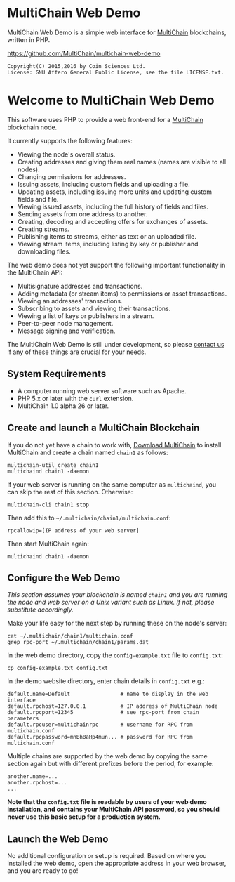 MultiChain Web Demo
===================

MultiChain Web Demo is a simple web interface for [MultiChain](http://www.multichain.com/) blockchains, written in PHP.

https://github.com/MultiChain/multichain-web-demo

    Copyright(C) 2015,2016 by Coin Sciences Ltd.
    License: GNU Affero General Public License, see the file LICENSE.txt.


Welcome to MultiChain Web Demo
==============================

This software uses PHP to provide a web front-end for a [MultiChain](http://www.multichain.com/) blockchain node.

It currently supports the following features:

* Viewing the node's overall status.
* Creating addresses and giving them real names (names are visible to all nodes).
* Changing permissions for addresses.
* Issuing assets, including custom fields and uploading a file.
* Updating assets, including issuing more units and updating custom fields and file.
* Viewing issued assets, including the full history of fields and files.
* Sending assets from one address to another.
* Creating, decoding and accepting offers for exchanges of assets.
* Creating streams.
* Publishing items to streams, either as text or an uploaded file.
* Viewing stream items, including listing by key or publisher and downloading files.

The web demo does not yet support the following important functionality in the MultiChain API:

* Multisignature addresses and transactions.
* Adding metadata (or stream items) to permissions or asset transactions.
* Viewing an addresses' transactions.
* Subscribing to assets and viewing their transactions.
* Viewing a list of keys or publishers in a stream.
* Peer-to-peer node management.
* Message signing and verification.

The MultiChain Web Demo is still under development, so please [contact us](http://www.multichain.com/contact-us/) if any of these things are crucial for your needs.


System Requirements
-------------------

* A computer running web server software such as Apache.
* PHP 5.x or later with the `curl` extension.
* MultiChain 1.0 alpha 26 or later.


Create and launch a MultiChain Blockchain
-----------------------------------------

If you do not yet have a chain to work with, [Download MultiChain](http://www.multichain.com/download-install/) to install MultiChain and create a chain named `chain1` as follows:

    multichain-util create chain1
    multichaind chain1 -daemon
    
If your web server is running on the same computer as `multichaind`, you can skip the rest of this section. Otherwise:

    multichain-cli chain1 stop

Then add this to `~/.multichain/chain1/multichain.conf`:

    rpcallowip=[IP address of your web server]
  
Then start MultiChain again:
  
    multichaind chain1 -daemon



Configure the Web Demo
----------------------

_This section assumes your blockchain is named `chain1` and you are running the node and web server on a Unix variant such as Linux. If not, please substitute accordingly._

Make your life easy for the next step by running these on the node's server:

    cat ~/.multichain/chain1/multichain.conf
    grep rpc-port ~/.multichain/chain1/params.dat
    
In the web demo directory, copy the `config-example.txt` file to `config.txt`:

	cp config-example.txt config.txt
  
In the demo website directory, enter chain details in `config.txt` e.g.:

    default.name=Default                # name to display in the web interface
    default.rpchost=127.0.0.1           # IP address of MultiChain node
    default.rpcport=12345               # see rpc-port from chain parameters
    default.rpcuser=multichainrpc       # username for RPC from multichain.conf
    default.rpcpassword=mnBh8aHp4mun... # password for RPC from multichain.conf

Multiple chains are supported by the web demo by copying the same section again but with different prefixes before the period, for example:

	another.name=...
	another.rpchost=...
	...

**Note that the `config.txt` file is readable by users of your web demo installation, and contains your MultiChain API password, so you should never use this basic setup for a production system.**


Launch the Web Demo
-------------------

No additional configuration or setup is required. Based on where you installed the web demo, open the appropriate address in your web browser, and you are ready to go!
